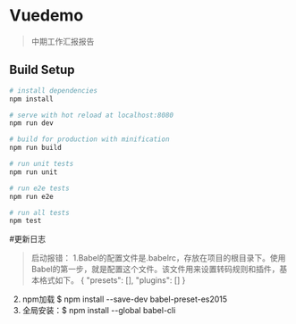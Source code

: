 # Vuedemo

> 中期工作汇报报告

## Build Setup

``` bash
# install dependencies
npm install

# serve with hot reload at localhost:8080
npm run dev

# build for production with minification
npm run build

# run unit tests
npm run unit

# run e2e tests
npm run e2e

# run all tests
npm test
```
#更新日志

> 启动报错：
  1.Babel的配置文件是.babelrc，存放在项目的根目录下。使用Babel的第一步，就是配置这个文件。该文件用来设置转码规则和插件，基本格式如下。
  {
    "presets": [],
    "plugins": []
  }
  2. npm加载 $ npm install --save-dev babel-preset-es2015
  3. 全局安装：$ npm install --global babel-cli

